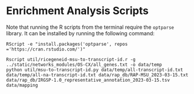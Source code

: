 # Enrichment Analysis Scripts

Note that running the R scripts from the terminal require the `optparse` library. It can be installed by running the following command:

```
RScript -e "install.packages('optparse', repos ='https://cran.rstudio.com/')"
```

```
Rscript util/ricegeneid-msu-to-transcript-id.r -g ../static/networks_modules/OS-CX/all_genes.txt -o data/temp
python util/msu-to-transcript-id.py data/temp/all-transcript-id.txt data/temp/all-na-transcript-id.txt data/rap_db/RAP-MSU_2023-03-15.txt data/rap_db/IRGSP-1.0_representative_annotation_2023-03-15.tsv data/mapping
```
